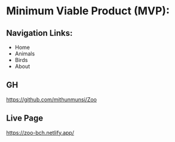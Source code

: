 # Minimum Viable Product (MVP):

## Navigation Links:

- Home
- Animals
- Birds
- About

## GH

https://github.com/mithunmunsi/Zoo

## Live Page

https://zoo-bch.netlify.app/
